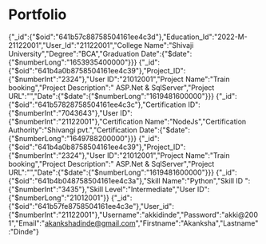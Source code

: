 # Portfolio

{"_id":{"$oid":"641b57c88758504161ee4c3d"},"Education_Id":"2022-M-21122001","User_Id":"21122001","College Name":"Shivaji University","Degree":"BCA","Graduation Date":{"$date":{"$numberLong":"1653935400000"}}}
{"_id":{"$oid":"641b4a0b8758504161ee4c39"},"Project_ID":{"$numberInt":"2324"},"User ID":"21012001","Project Name":"Train booking","Project Description":" ASP.Net & SqlServer","Project URL":"","Date":{"$date":{"$numberLong":"1619481600000"}}}
{"_id":{"$oid":"641b57828758504161ee4c3c"},"Certification ID":{"$numberInt":"7043643"},"User ID":{"$numberInt":"21122001"},"Certification Name":"NodeJs","Certification Authority":"Shivangi pvt.","Certification Date":{"$date":{"$numberLong":"1649788200000"}}}
{"_id":{"$oid":"641b4a0b8758504161ee4c39"},"Project_ID":{"$numberInt":"2324"},"User ID":"21012001","Project Name":"Train booking","Project Description":" ASP.Net & SqlServer","Project URL":"","Date":{"$date":{"$numberLong":"1619481600000"}}}
{"_id":{"$oid":"641b4b048758504161ee4c3a"},"Skill Name":"Python","Skill ID ":{"$numberInt":"3435"},"Skill Level":"Intermediate","User ID":{"$numberLong":"21012001"}}
{"_id":{"$oid":"641b57fe8758504161ee4c3e"},"User_id":{"$numberInt":"21122001"},"Username":"akkidinde","Password":"akki@2001","Email":"akankshadinde@gmail.com","Firstname":"Akanksha","Lastname":"Dinde"}

